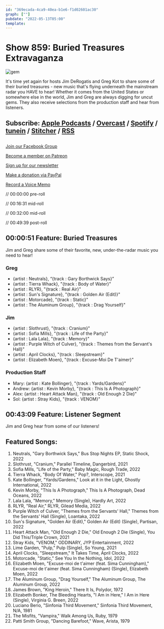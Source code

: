 ```yaml
---
id: "369ecada-4ca9-40ea-b1e6-f1d02601ac30"
graph: [""]
pubdate: "2022-05-13T05:00"
template: 
---
```






# Show 859: Buried Treasures Extravaganza

![gem](https://static.soundopinions.org/images/2022/uncutgem.jpeg)

It's time yet again for hosts Jim DeRogatis and Greg Kot to share some of their buried treasures - new music that's flying underneath the mainstream radar you HAVE to hear! Whether it comes from the United States or somewhere else in the world, Jim and Greg are always digging for uncut gems. They also receive selections from the production staff and hear from listeners. 



## Subscribe: [Apple Podcasts](https://itunes.apple.com/us/podcast/sound-opinions/id94793843) / [Overcast](https://overcast.fm/itunes94793843/sound-opinions) / [Spotify](https://open.spotify.com/show/1kNR8YL7TBrQuRxDdS4wtU) / [tunein](https://tunein.com/podcasts/Music-Podcasts/Sound-Opinions-p60273/) / [Stitcher](http://www.stitcher.com/podcast/sound-opinions) / [RSS](https://feeds.simplecast.com/Nn6fjnB0)



## 

[Join our Facebook Group](https://bit.ly/3sivr9T)

[Become a member on Patreon](https://bit.ly/3slWZvc)

[Sign up for our newsletter](https://bit.ly/3eEvRnG)

[Make a donation via PayPal](https://bit.ly/3dmt9lU)

[Record a Voice Memo](https://bit.ly/2RyD5Ah)

// 00:00:00 pre-roll

// 00:16:31 mid-roll

// 00:32:00 mid-roll

// 00:49:39 post-roll



## 00:00:51 Feature: Buried Treasures

Jim and Greg share some of their favorite, new, under-the-radar music you need to hear!


### Greg

- {artist : Neutrals}, “{track : Gary Borthwick Says}”
- {artist : Tierra Whack}, "{track : Body of Water}"
- {artist : RLYR}, "{track : Real Air}"
- {artist : Sun's Signature}, "{track : Golden Air (Edit)}"
- {artist : Motorcade}, "{track : Static}"
- {artist : The Aluminum Group}, "{track : Drag Yourself}"


### Jim

- {artist : Slothrust}, "{track : Cranium}"
- {artist : Sofia Mills}, "{track : Life of the Party}"
- {artist : Lala Lala}, "{track : Memory}"
- {artist : Purple Witch of Culver}, "{track : Themes from the Servant's Hall}"
- {artist : April Clocks}, "{track : Sleepstream}"
- {artist : Elizabeth Moen}, "{track : Excuse-Moi De T'aimer}"


### Production Staff

- Mary: {artist : Kate Bollinger}, "{track : Yards/Gardens}"
- Andrew: {artist : Kevin Morby}, "{track : This Is A Photograph}"
- Alex: {artist : Heart Attack Man}, "{track : Old Enough 2 Die}"
- Sol: {artist : Stray Kids}, "{track : VENOM}"



## 00:43:09 Feature: Listener Segment

Jim and Greg hear from some of our listeners!



## Featured Songs:

1. Neutrals, "Gary Borthwick Says," Bus Stop Nights EP, Static Shock, 2022
2. Slothrust, "Cranium," Parallel Timeline, Dangerbird, 2021
3. Sofia Mills, "Life of the Party," Baby Magic, Rough Trade, 2022
4. Tierra Whack, "Body Of Water," Pop?, Interscope, 2021
5. Kate Bollinger, "Yards/Gardens," Look at it in the Light, Ghostly International, 2022
6. Kevin Morby, "This Is A Photograph," This Is A Photograph, Dead Oceans, 2022
7. Lala Lala, "Memory," Memory (Single), Hardly Art, 2022
8. RLYR, "Real Air," RLYR, Gilead Media, 2022
9. Purple Witch of Culver, "Themes from the Servants' Hall," Themes from the Servants' Hall (Single), Loantaka, 2022
10. Sun's Signature, "Golden Air (Edit)," Golden Air (Edit) (Single), Partisan, 2022
11. Heart Attack Man, "Old Enough 2 Die," Old Enough 2 Die (Single), You Did This/Triple Crown, 2021
12. Stray Kids, "VENOM," ODDINARY, JYP Entertainment, 2022
13. Lime Garden, "Pulp," Pulp (Single), So Young, 2021
14. April Clocks, "Sleepstream," It Takes Time, April Clocks, 2022
15. Motorcade, "Static," See You In the Nothing, Idol, 2022
16. Elizabeth Moen, "Excuse-moi de t'aimer (feat. Sima Cunningham)," Excuse-moi de t'aimer (feat. Sima Cunningham) (Single), Elizabeth Moen, 2022
17. The Aluminum Group, "Drag Yourself," The Aluminum Group, The Aluminum Group, 2022
18. James Brown, "King Heroin," There It Is, Polydor, 1972
19. Elizabeth Bonker, The Bleeding Hearts, "I Am in Here," I Am in Here (Single), Virginia G. Breen, 2022
20. Luciano Berio, "Sinfonia Third Movement," Sinfonia Third Movement, N/A, 1981
21. The Misfits, "Vampira," Walk Among Us, Ruby, 1979
22. Patti Smith Group, "Dancing Barefoot," Wave, Arista, 1979